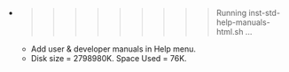 * >>>>>>>>> Running inst-std-help-manuals-html.sh ...
  * Add user & developer manuals in Help menu.
  * Disk size = 2798980K. Space Used = 76K.
